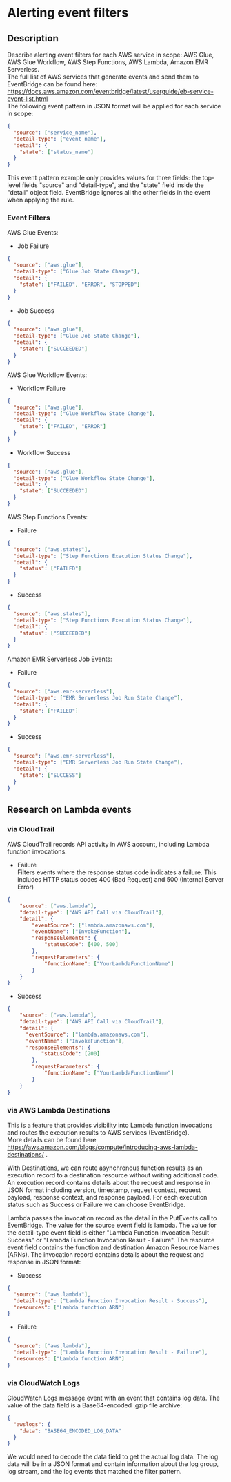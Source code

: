 # Alerting event filters 

## Description

Describe alerting event filters for each AWS service in scope: AWS Glue, AWS Glue Workflow, AWS Step Functions, AWS Lambda, Amazon EMR Serverless.\
The full list of AWS services that generate events and send them to EventBridge can be found here: https://docs.aws.amazon.com/eventbridge/latest/userguide/eb-service-event-list.html \
The following event pattern in JSON format will be applied for each service in scope:
```json
{
  "source": ["service_name"],
  "detail-type": ["event_name"],
  "detail": {
    "state": ["status_name"]
  }
}
```
This event pattern example only provides values for three fields: the top-level fields "source" and "detail-type", and the "state" field inside the "detail" object field. EventBridge ignores all the other fields in the event when applying the rule.

### Event Filters

AWS Glue Events:
- Job Failure
```json
{
  "source": ["aws.glue"],
  "detail-type": ["Glue Job State Change"],
  "detail": {   
    "state": ["FAILED", "ERROR", "STOPPED"]
  }
}
```
- Job Success
```json
{
  "source": ["aws.glue"],
  "detail-type": ["Glue Job State Change"],
  "detail": {   
    "state": ["SUCCEEDED"]
  }
}
```

AWS Glue Workflow Events:
- Workflow Failure
```json
{
  "source": ["aws.glue"],
  "detail-type": ["Glue Workflow State Change"],
  "detail": {
    "state": ["FAILED", "ERROR"]
  }
}
```

- Workflow Success
```json
{
  "source": ["aws.glue"],
  "detail-type": ["Glue Workflow State Change"],
  "detail": {
    "state": ["SUCCEEDED"]
  }
}
```

AWS Step Functions Events:
- Failure
```json
{  
  "source": ["aws.states"], 
  "detail-type": ["Step Functions Execution Status Change"],  
  "detail": {    
    "status": ["FAILED"]   
  }
}
```

- Success
```json
{  
  "source": ["aws.states"], 
  "detail-type": ["Step Functions Execution Status Change"],   
  "detail": {    
    "status": ["SUCCEEDED"]   
  }
}
```

Amazon EMR Serverless Job Events:
- Failure
```json
{
  "source": ["aws.emr-serverless"],
  "detail-type": ["EMR Serverless Job Run State Change"],
  "detail": {
    "state": ["FAILED"]
  }
}
```

- Success
```json
{
  "source": ["aws.emr-serverless"],
  "detail-type": ["EMR Serverless Job Run State Change"],
  "detail": {
    "state": ["SUCCESS"]
  }
}
```

## Research on Lambda events

### via CloudTrail
AWS CloudTrail records API activity in AWS account, including Lambda function invocations.

- Failure \
Filters events where the response status code indicates a failure. This includes HTTP status codes 400 (Bad Request) and 500 (Internal Server Error)
```json
{
    "source": ["aws.lambda"],
    "detail-type": ["AWS API Call via CloudTrail"],
    "detail": {
        "eventSource": ["lambda.amazonaws.com"],
        "eventName": ["InvokeFunction"],
        "responseElements": {
            "statusCode": [400, 500]
        },
        "requestParameters": {
            "functionName": ["YourLambdaFunctionName"]
        }
    }
}
```

- Success
```json
{
    "source": ["aws.lambda"],
    "detail-type": ["AWS API Call via CloudTrail"],
    "detail": {
      "eventSource": ["lambda.amazonaws.com"],
      "eventName": ["InvokeFunction"],
      "responseElements": {
           "statusCode": [200]
        },
        "requestParameters": {
            "functionName": ["YourLambdaFunctionName"]
        }
    }
}
```

### via AWS Lambda Destinations
This is a feature that provides visibility into Lambda function invocations and routes the execution results to AWS services (EventBridge). \
More details can be found here https://aws.amazon.com/blogs/compute/introducing-aws-lambda-destinations/ . 

With Destinations, we can route asynchronous function results as an execution record to a destination resource without writing additional code. An execution record contains details about the request and response in JSON format including version, timestamp, request context, request payload, response context, and response payload. For each execution status such as Success or Failure we can choose EventBridge.

Lambda passes the invocation record as the detail in the PutEvents call to EventBridge. The value for the source event field is lambda. The value for the detail-type event field is either "Lambda Function Invocation Result - Success" or "Lambda Function Invocation Result - Failure". The resource event field contains the function and destination Amazon Resource Names (ARNs).
The invocation record contains details about the request and response in JSON format:
- Success
```json
{
  "source": ["aws.lambda"],
  "detail-type": ["Lambda Function Invocation Result - Success"],
  "resources": ["Lambda function ARN"]
}
```
- Failure
```json
{
  "source": ["aws.lambda"],
  "detail-type": ["Lambda Function Invocation Result - Failure"],
  "resources": ["Lambda function ARN"]
}
```

### via CloudWatch Logs
CloudWatch Logs message event with an event that contains log data. The value of the data field is a Base64-encoded .gzip file archive:
```json
{
  "awslogs": {
    "data": "BASE64_ENCODED_LOG_DATA"
  }
}
```
We would need to decode the data field to get the actual log data. The log data will be in a JSON format and contain information about the log group, log stream, and the log events that matched the filter pattern.

